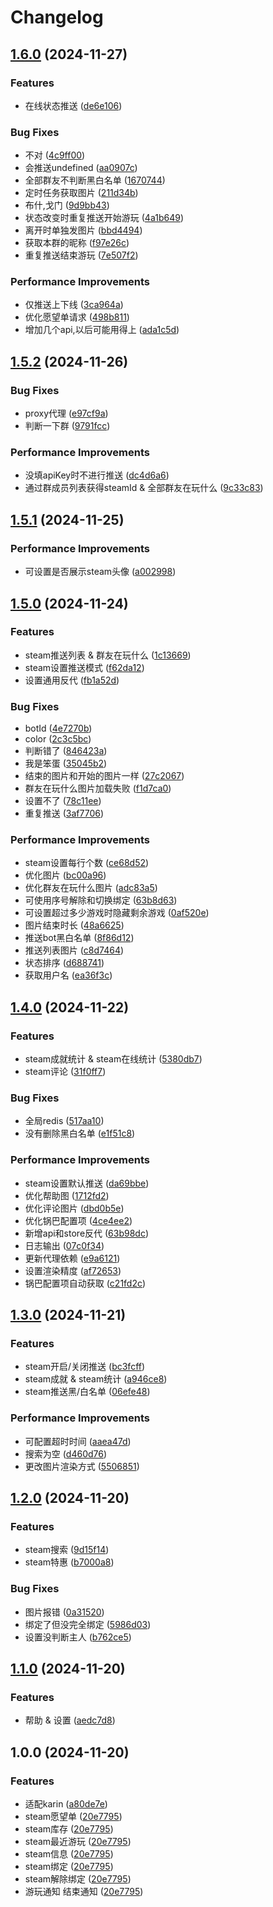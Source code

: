 # Changelog

## [1.6.0](https://github.com/XasYer/steam-plugin/compare/v1.5.2...v1.6.0) (2024-11-27)


### Features

* 在线状态推送 ([de6e106](https://github.com/XasYer/steam-plugin/commit/de6e106060949a6eb564663f6ef0efa99ca69572))


### Bug Fixes

* 不对 ([4c9ff00](https://github.com/XasYer/steam-plugin/commit/4c9ff008a0d83c44f2b614d14d9dd706dff31aff))
* 会推送undefined ([aa0907c](https://github.com/XasYer/steam-plugin/commit/aa0907c00360e1e6527f2516e7332c7255967bf3))
* 全部群友不判断黑白名单 ([1670744](https://github.com/XasYer/steam-plugin/commit/1670744a73574cb078166721d3a460ec675246b3))
* 定时任务获取图片 ([211d34b](https://github.com/XasYer/steam-plugin/commit/211d34b5c9030daa61d3a209f6ad55b63fcc5157))
* 布什,戈门 ([9d9bb43](https://github.com/XasYer/steam-plugin/commit/9d9bb4361272067867f8034c70af18852380f99d))
* 状态改变时重复推送开始游玩 ([4a1b649](https://github.com/XasYer/steam-plugin/commit/4a1b649823dee60fa91b906b43a2ea66697dc8e6))
* 离开时单独发图片 ([bbd4494](https://github.com/XasYer/steam-plugin/commit/bbd44942771b6db2f62c9e0a9b5850720efc644d))
* 获取本群的昵称 ([f97e26c](https://github.com/XasYer/steam-plugin/commit/f97e26c91afd8e5a02a700c26a8c874d4de15763))
* 重复推送结束游玩 ([7e507f2](https://github.com/XasYer/steam-plugin/commit/7e507f22a62cb4175f8064b13533ec7524125b5a))


### Performance Improvements

* 仅推送上下线 ([3ca964a](https://github.com/XasYer/steam-plugin/commit/3ca964a29c9eec40df3718ebd58704bc869f6a4b))
* 优化愿望单请求 ([498b811](https://github.com/XasYer/steam-plugin/commit/498b81165326c74767e0e4362b15c52935f96206))
* 增加几个api,以后可能用得上 ([ada1c5d](https://github.com/XasYer/steam-plugin/commit/ada1c5dd66659800cfdb8c3c1d3d870b784d8b73))

## [1.5.2](https://github.com/XasYer/steam-plugin/compare/v1.5.1...v1.5.2) (2024-11-26)


### Bug Fixes

* proxy代理 ([e97cf9a](https://github.com/XasYer/steam-plugin/commit/e97cf9a763687662b1b0a126d9b2f33944ad8da9))
* 判断一下群 ([9791fcc](https://github.com/XasYer/steam-plugin/commit/9791fcc29b8ad37b7cd12caa69a0ccc44ff09628))


### Performance Improvements

* 没填apiKey时不进行推送 ([dc4d6a6](https://github.com/XasYer/steam-plugin/commit/dc4d6a63f98dfbe48213b2a5dfda61f90d88e19e))
* 通过群成员列表获得steamId & 全部群友在玩什么 ([9c33c83](https://github.com/XasYer/steam-plugin/commit/9c33c833af7f79aa8b3eaae47301c2f48a0a6ba9))

## [1.5.1](https://github.com/XasYer/steam-plugin/compare/v1.5.0...v1.5.1) (2024-11-25)


### Performance Improvements

* 可设置是否展示steam头像 ([a002998](https://github.com/XasYer/steam-plugin/commit/a0029983b2a855de1442d0db90d26efbcf7c5a37))

## [1.5.0](https://github.com/XasYer/steam-plugin/compare/v1.4.0...v1.5.0) (2024-11-24)


### Features

* steam推送列表 & 群友在玩什么 ([1c13669](https://github.com/XasYer/steam-plugin/commit/1c13669bcea3dfb4a47f7f5801c47e92e98046e8))
* steam设置推送模式 ([f62da12](https://github.com/XasYer/steam-plugin/commit/f62da12327e1d2eb7b05830849d78e03f8189ebc))
* 设置通用反代 ([fb1a52d](https://github.com/XasYer/steam-plugin/commit/fb1a52d269657b0345b8445b6789438884c59ec0))


### Bug Fixes

* botId ([4e7270b](https://github.com/XasYer/steam-plugin/commit/4e7270b843e81e82704bf904d63f4eab13cf7db7))
* color ([2c3c5bc](https://github.com/XasYer/steam-plugin/commit/2c3c5bcd2c0fca9d53eef76aa557a569a6e5983f))
* 判断错了 ([846423a](https://github.com/XasYer/steam-plugin/commit/846423a9ac48995a9a406ab4c64169c4f3e782e0))
* 我是笨蛋 ([35045b2](https://github.com/XasYer/steam-plugin/commit/35045b273cc42bb9627bdc8da5c7c1ac98b23574))
* 结束的图片和开始的图片一样 ([27c2067](https://github.com/XasYer/steam-plugin/commit/27c20670b2f0f955bfa162210cf4952655c571e7))
* 群友在玩什么图片加载失败 ([f1d7ca0](https://github.com/XasYer/steam-plugin/commit/f1d7ca05ffa0e4a08af712ac92b49225c6875e1c))
* 设置不了 ([78c11ee](https://github.com/XasYer/steam-plugin/commit/78c11ee4af793484e32b97a07327e80aaac7e3a1))
* 重复推送 ([3af7706](https://github.com/XasYer/steam-plugin/commit/3af7706d7dfb8f02df5f0938a67c1033ded3df98))


### Performance Improvements

* steam设置每行个数 ([ce68d52](https://github.com/XasYer/steam-plugin/commit/ce68d52eae8c18621d07f74b398f802fb8824608))
* 优化图片 ([bc00a96](https://github.com/XasYer/steam-plugin/commit/bc00a96425004792966678dedd517ede376ca467))
* 优化群友在玩什么图片 ([adc83a5](https://github.com/XasYer/steam-plugin/commit/adc83a515846b5758c0a52645587046ea7c873ba))
* 可使用序号解除和切换绑定 ([63b8d63](https://github.com/XasYer/steam-plugin/commit/63b8d639f2710f96ca8fa8909561f1931c258551))
* 可设置超过多少游戏时隐藏剩余游戏 ([0af520e](https://github.com/XasYer/steam-plugin/commit/0af520ed000a0a9a2625319d2efd7d970324d60a))
* 图片结束时长 ([48a6625](https://github.com/XasYer/steam-plugin/commit/48a6625804fafb441b3e292cfb05bbd7d0523960))
* 推送bot黑白名单 ([8f86d12](https://github.com/XasYer/steam-plugin/commit/8f86d128b6514d40967d9c8eb5dfc75379d7df70))
* 推送列表图片 ([c8d7464](https://github.com/XasYer/steam-plugin/commit/c8d746416a958a5d1eebed60d1f5634bef7f5586))
* 状态排序 ([d688741](https://github.com/XasYer/steam-plugin/commit/d688741af10b05536a252e1e3a7142d668ce421e))
* 获取用户名 ([ea36f3c](https://github.com/XasYer/steam-plugin/commit/ea36f3cb9e03e831272eadf10b3847e54b1cac9a))

## [1.4.0](https://github.com/XasYer/steam-plugin/compare/v1.3.0...v1.4.0) (2024-11-22)


### Features

* steam成就统计 & steam在线统计 ([5380db7](https://github.com/XasYer/steam-plugin/commit/5380db7247c4666c8b3417f07acb819bf7aa57e3))
* steam评论 ([31f0ff7](https://github.com/XasYer/steam-plugin/commit/31f0ff747f1c269189ee8dc9306f0eb8eab3a40f))


### Bug Fixes

* 全局redis ([517aa10](https://github.com/XasYer/steam-plugin/commit/517aa10e1f2cad9001f503dc33923fb63989e15d))
* 没有删除黑白名单 ([e1f51c8](https://github.com/XasYer/steam-plugin/commit/e1f51c81f07fd3ad142bcd84777c92ea97093dd9))


### Performance Improvements

* steam设置默认推送 ([da69bbe](https://github.com/XasYer/steam-plugin/commit/da69bbe95917b2b7c08bb445c387775ad1c47988))
* 优化帮助图 ([1712fd2](https://github.com/XasYer/steam-plugin/commit/1712fd28abe58aed7599f2af2bebe645adfd5a9c))
* 优化评论图片 ([dbd0b5e](https://github.com/XasYer/steam-plugin/commit/dbd0b5e70ac54947fbcb0cbdec9d59665f08acec))
* 优化锅巴配置项 ([4ce4ee2](https://github.com/XasYer/steam-plugin/commit/4ce4ee285dd1e5e944c1501684b18b61c50b384c))
* 新增api和store反代 ([63b98dc](https://github.com/XasYer/steam-plugin/commit/63b98dc0374c0463b698dca9dfdfba8df28d8748))
* 日志输出 ([07c0f34](https://github.com/XasYer/steam-plugin/commit/07c0f342ad8e5aba157df1cf59eb7c4f98b804ed))
* 更新代理依赖 ([e9a6121](https://github.com/XasYer/steam-plugin/commit/e9a61215a7ab36ada55f4a2a03f9f3d1234dbb08))
* 设置渲染精度 ([af72653](https://github.com/XasYer/steam-plugin/commit/af726533de6e0f972e73d559807f4028c4c5e7b4))
* 锅巴配置项自动获取 ([c21fd2c](https://github.com/XasYer/steam-plugin/commit/c21fd2c988f785ad304993197215dceb331bab1b))

## [1.3.0](https://github.com/XasYer/steam-plugin/compare/v1.2.0...v1.3.0) (2024-11-21)


### Features

* steam开启/关闭推送 ([bc3fcff](https://github.com/XasYer/steam-plugin/commit/bc3fcff32e1f903ca8205f0b5daa1d6ed7c5a5a3))
* steam成就 & steam统计 ([a946ce8](https://github.com/XasYer/steam-plugin/commit/a946ce8b8b86b9822b6e60ce03f5b2734b513b10))
* steam推送黑/白名单 ([06efe48](https://github.com/XasYer/steam-plugin/commit/06efe486a14d88ae762b3268491195fe13e2d1ec))


### Performance Improvements

* 可配置超时时间 ([aaea47d](https://github.com/XasYer/steam-plugin/commit/aaea47d7ae7595929822bc5e1ab1dcfad7217069))
* 搜索为空 ([d460d76](https://github.com/XasYer/steam-plugin/commit/d460d760bf6e4d789fbe169c64b140d401f22457))
* 更改图片渲染方式 ([5506851](https://github.com/XasYer/steam-plugin/commit/550685183b7b948a8b74cfa36454ee9384b35db0))

## [1.2.0](https://github.com/XasYer/steam-plugin/compare/v1.1.0...v1.2.0) (2024-11-20)


### Features

* steam搜索 ([9d15f14](https://github.com/XasYer/steam-plugin/commit/9d15f144a2fb37f5d4c89cfc3466b0311ef12ae5))
* steam特惠 ([b7000a8](https://github.com/XasYer/steam-plugin/commit/b7000a84b81e786384aadf28dc4895f424c2936d))


### Bug Fixes

* 图片报错 ([0a31520](https://github.com/XasYer/steam-plugin/commit/0a3152013d14c142f7d8f906a14ba11cbd6fb145))
* 绑定了但没完全绑定 ([5986d03](https://github.com/XasYer/steam-plugin/commit/5986d03d4e6c59b620aec55d525d8a7251452e9d))
* 设置没判断主人 ([b762ce5](https://github.com/XasYer/steam-plugin/commit/b762ce5476bbf4ecc00de26c8828dfeea14f114b))

## [1.1.0](https://github.com/XasYer/steam-plugin/compare/v1.0.0...v1.1.0) (2024-11-20)


### Features

* 帮助 & 设置 ([aedc7d8](https://github.com/XasYer/steam-plugin/commit/aedc7d88b36426b8105dfcf4ef67311821d32333))

## 1.0.0 (2024-11-20)


### Features

* 适配karin ([a80de7e](https://github.com/XasYer/steam-plugin/commit/a80de7e7579c8d9f71e5fb511e21fd305d047185))
* steam愿望单 ([20e7795](https://github.com/XasYer/steam-plugin/commit/20e7795bd766ebe38b696ec5ea4837d521918171))
* steam库存 ([20e7795](https://github.com/XasYer/steam-plugin/commit/20e7795bd766ebe38b696ec5ea4837d521918171))
* steam最近游玩 ([20e7795](https://github.com/XasYer/steam-plugin/commit/20e7795bd766ebe38b696ec5ea4837d521918171))
* steam信息 ([20e7795](https://github.com/XasYer/steam-plugin/commit/20e7795bd766ebe38b696ec5ea4837d521918171))
* steam绑定 ([20e7795](https://github.com/XasYer/steam-plugin/commit/20e7795bd766ebe38b696ec5ea4837d521918171))
* steam解除绑定 ([20e7795](https://github.com/XasYer/steam-plugin/commit/20e7795bd766ebe38b696ec5ea4837d521918171))
* 游玩通知 结束通知 ([20e7795](https://github.com/XasYer/steam-plugin/commit/20e7795bd766ebe38b696ec5ea4837d521918171))
